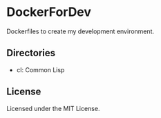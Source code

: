 # DockerForDev

Dockerfiles to create my development environment.

## Directories

- cl: Common Lisp

## License

Licensed under the MIT License.
